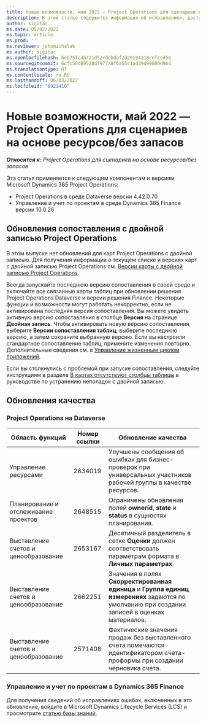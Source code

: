 ```yaml
---
title: Новые возможности, май 2022 — Project Operations для сценариев на основе ресурсов/без запасов
description: В этой статье содержится информация об исправлениях, доступных в выпуске Microsoft Dynamics 365 Project Operations для сценариев на основе ресурсов/без запасов за май 2022 года.
author: sigitac
ms.date: 05/02/2022
ms.topic: article
ms.prod: ''
ms.reviewer: johnmichalak
ms.author: sigitac
ms.openlocfilehash: beb75fc4b721d52cddbdaf2d20194218cefced5e
ms.sourcegitcommit: 6cfc50d89528df977a8f6a55c1ad39d99800d9b4
ms.translationtype: HT
ms.contentlocale: ru-RU
ms.lasthandoff: 06/03/2022
ms.locfileid: "8921410"
---
```

# <a name="whats-new-may-2022---project-operations-for-resourcenon-stocked-based-scenarios"></a>Новые возможности, май 2022 — Project Operations для сценариев на основе ресурсов/без запасов

_**Относится к:** Project Operations для сценариев на основе ресурсов/без запасов_

Эта статья применяется к следующим компонентам и версиям Microsoft Dynamics 365 Project Operations:

- Project Operations в среде Dataverse версии 4.42.0.70
- Управление и учет по проектам в среде Dynamics 365 Finance версии 10.0.26

## <a name="project-operations-dual-write-maps-updates"></a>Обновления сопоставления с двойной записью Project Operations

В этом выпуске нет обновлений для карт Project Operations с двойной записью. Для получения информации о текущем списке и версиях карт с двойной записью Project Operations см. [Версии карты с двойной записью Project Operations](../environment/resource-dual-write-maps.md).

Всегда запускайте последнюю версию сопоставления в своей среде и включайте все связанные карты таблиц при обновлении решения Project Operations Dataverse и версии решения Finance. Некоторые функции и возможности могут работать некорректно, если не активирована последняя версия сопоставления. Вы можете увидеть активную версию сопоставления в столбце **Версия** на странице **Двойная запись**. Чтобы активировать новую версию сопоставления, выберите **Версии сопоставления таблиц**, выберите последнюю версию, а затем сохраните выбранную версию. Если вы настроили стандартное сопоставление таблиц, примените изменения повторно. Дополнительные сведения см. в [Управление жизненным циклом приложений](/dynamics365/fin-ops-core/dev-itpro/data-entities/dual-write/app-lifecycle-management).

Если вы столкнулись с проблемой при запуске сопоставления, следуйте инструкциям в разделе [В картах отсутствуют столбцы таблицы](/dynamics365/fin-ops-core/dev-itpro/data-entities/dual-write/dual-write-troubleshooting-finops-upgrades#missing-table-columns-issue-on-maps) в руководстве по устранению неполадок с двойной записью.

## <a name="quality-updates"></a>Обновления качества
### <a name="project-operations-on-dataverse"></a>Project Operations на Dataverse

| Область функций | Номер ссылки | Обновление качества |
| --- | --- | --- |
| Управление ресурсами | 2634019 | Улучшены сообщения об ошибках для бизнес-проверок при универсальных участников рабочей группы в качестве ресурсов. |
| Планирование и отслеживание проектов | 2648515 | Ограничены обновления полей **ownerid**, **state** и **status** в сущностях планирования. |
| Выставление счетов и ценообразование | 2653167 | Десятичный разделитель в сетке **Оценки** должен соответствовать параметрам формата в **Личных параметрах**. |
| Выставление счетов и ценообразование| 2662251 | Значения в полях **Скорректированная единица** и **Группа единиц измерениях** задаются по умолчанию при создании записей в оценках материалов. |
| Выставление счетов и ценообразование| 2571408 | Фактические значения продаж без выставленного счета помечаются идентификатором счета-проформы при создании черновика счета. |

### <a name="project-management-and-accounting-in-dynamics-365-finance"></a>Управление и учет по проектам в Dynamics 365 Finance

Для получения сведений об исправлениях ошибок, включенных в это обновление, войдите в Microsoft Dynamics Lifecycle Services (LCS) и просмотрите [статью базы знаний](https://fix.lcs.dynamics.com/Issue/Details?bugId=662864).
